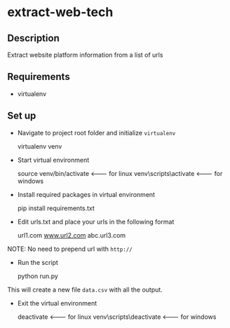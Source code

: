 # extract-web-tech

## Description

Extract website platform information from a list of urls


## Requirements

- virtualenv

## Set up

- Navigate to project root folder and initialize `virtualenv`

    virtualenv venv

- Start virtual environment

    source venv/bin/activate    <--- for linux
    venv\scripts\activate    <--- for windows

- Install required packages in virtual environment

    pip install requirements.txt

- Edit urls.txt and place your urls in the following format

    url1.com
    www.url2.com
    abc.url3.com

NOTE: No need to prepend url with `http://`

- Run the script

    python run.py

This will create a new file `data.csv` with all the output.


- Exit the virtual environment

    deactivate    <--- for linux
    venv\scripts\deactivate    <--- for windows
